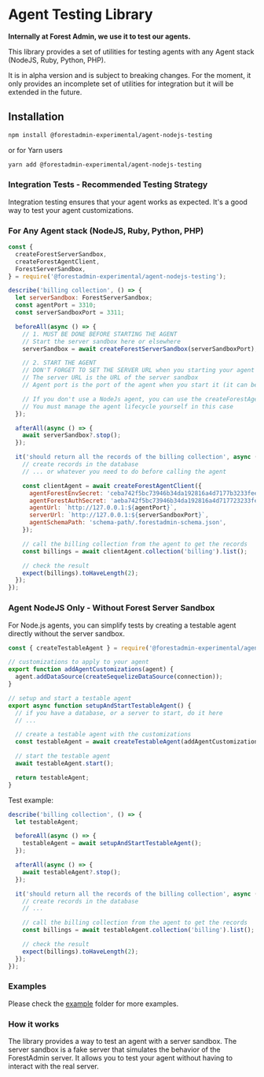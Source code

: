 # Agent Testing Library

**Internally at Forest Admin, we use it to test our agents.**

This library provides a set of utilities for testing agents with any Agent stack (NodeJS, Ruby, Python, PHP).

It is in alpha version and is subject to breaking changes.
For the moment, it only provides an incomplete set of utilities for integration but it will be extended in the future.

## Installation

```bash
npm install @forestadmin-experimental/agent-nodejs-testing
```

or for Yarn users

```bash
yarn add @forestadmin-experimental/agent-nodejs-testing
```

### Integration Tests - Recommended Testing Strategy

Integration testing ensures that your agent works as expected.
It's a good way to test your agent customizations.

### For Any Agent stack (NodeJS, Ruby, Python, PHP)

```javascript
const {
  createForestServerSandbox,
  createForestAgentClient,
  ForestServerSandbox,
} = require('@forestadmin-experimental/agent-nodejs-testing');

describe('billing collection', () => {
  let serverSandbox: ForestServerSandbox;
  const agentPort = 3310;
  const serverSandboxPort = 3311;

  beforeAll(async () => {
    // 1. MUST BE DONE BEFORE STARTING THE AGENT
    // Start the server sandbox here or elsewhere
    serverSandbox = await createForestServerSandbox(serverSandboxPort);

    // 2. START THE AGENT
    // DON'T FORGET TO SET THE SERVER URL when you starting your agent to reach the server sandbox.
    // The server URL is the URL of the server sandbox
    // Agent port is the port of the agent when you start it (it can be any port)

    // If you don't use a NodeJs agent, you can use the createForestAgentClient function to call the agent
    // You must manage the agent lifecycle yourself in this case
  });

  afterAll(async () => {
    await serverSandbox?.stop();
  });

  it('should return all the records of the billing collection', async () => {
    // create records in the database
    // ... or whatever you need to do before calling the agent

    const clientAgent = await createForestAgentClient({
      agentForestEnvSecret: 'ceba742f5bc73946b34da192816a4d7177b3233fee4769955c29c0e90fd584f2',
      agentForestAuthSecret: 'aeba742f5bc73946b34da192816a4d717723233fee7769955c29c0e90fd584f2',
      agentUrl: `http://127.0.0.1:${agentPort}`,
      serverUrl: `http://127.0.0.1:${serverSandboxPort}`,
      agentSchemaPath: 'schema-path/.forestadmin-schema.json',
    });

    // call the billing collection from the agent to get the records
    const billings = await clientAgent.collection('billing').list();

    // check the result
    expect(billings).toHaveLength(2);
  });
});
```

### Agent NodeJS Only - Without Forest Server Sandbox

For Node.js agents, you can simplify tests by creating a testable agent directly without the server sandbox.

```javascript
const { createTestableAgent } = require('@forestadmin-experimental/agent-nodejs-testing');

// customizations to apply to your agent
export function addAgentCustomizations(agent) {
  agent.addDataSource(createSequelizeDataSource(connection));
}

// setup and start a testable agent
export async function setupAndStartTestableAgent() {
  // if you have a database, or a server to start, do it here
  // ...

  // create a testable agent with the customizations
  const testableAgent = await createTestableAgent(addAgentCustomizations);

  // start the testable agent
  await testableAgent.start();

  return testableAgent;
}
```

Test example:

```javascript
describe('billing collection', () => {
  let testableAgent;

  beforeAll(async () => {
    testableAgent = await setupAndStartTestableAgent();
  });

  afterAll(async () => {
    await testableAgent?.stop();
  });

  it('should return all the records of the billing collection', async () => {
    // create records in the database
    // ...

    // call the billing collection from the agent to get the records
    const billings = await testableAgent.collection('billing').list();

    // check the result
    expect(billings).toHaveLength(2);
  });
});
```

### Examples

Please check the [example](./example) folder for more examples.

### How it works

The library provides a way to test an agent with a server sandbox.
The server sandbox is a fake server that simulates the behavior of the ForestAdmin server.
It allows you to test your agent without having to interact with the real server.
